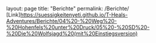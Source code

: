 layout: page
title: "Berichte"
permalink: /Berichte/
[Link]https://suessigkeitenyeti.github.io/T-Heals-Adventures/Berichte/04%20-%20Weg%20-%20Hohenfels%20unter%20Druck/05%20-%20SD%20-%20Die%20Wolfsjagd%20(mit%20Einstiegsversion)
